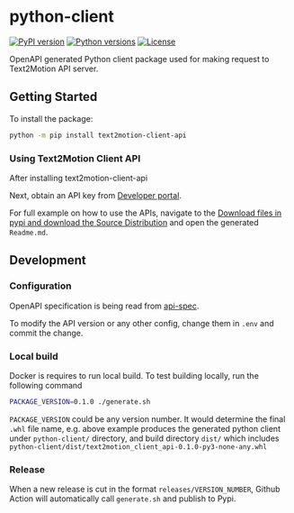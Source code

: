 # python-client

[![PyPI version](https://img.shields.io/pypi/v/text2motion-client-api)](https://pypi.org/project/text2motion-client-api)
[![Python versions](https://img.shields.io/pypi/pyversions/text2motion-client-api)](https://pypi.org/project/text2motion-client-api)
[![License](https://img.shields.io/pypi/l/text2motion-client-api)](https://github.com/text2motion/python-client/blob/main/LICENSE)

OpenAPI generated Python client package used for making request to Text2Motion API server.

## Getting Started

To install the package:

```bash
python -m pip install text2motion-client-api
```

### Using Text2Motion Client API

After installing text2motion-client-api

Next, obtain an API key from [Developer portal](https://developer.text2motion.ai/get-started).

For full example on how to use the APIs, navigate to the [Download files in pypi and download the Source Distribution](https://pypi.org/project/text2motion-client-api/#files) and open the generated `Readme.md`.

## Development

### Configuration

OpenAPI specification is being read from [api-spec](https://github.com/text2motion/api-spec/).

To modify the API version or any other config, change them in `.env` and commit the change.

### Local build

Docker is requires to run local build. To test building locally, run the following command

```bash
PACKAGE_VERSION=0.1.0 ./generate.sh
```

`PACKAGE_VERSION` could be any version number. It would determine the final `.whl` file name, e.g. above example produces the generated python client under `python-client/` directory, and build directory `dist/` which includes `python-client/dist/text2motion_client_api-0.1.0-py3-none-any.whl`

### Release

When a new release is cut in the format `releases/VERSION_NUMBER`, Github Action will automatically call `generate.sh` and publish to Pypi.
